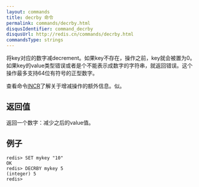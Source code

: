 ```yaml
---
layout: commands
title: decrby 命令
permalink: commands/decrby.html
disqusIdentifier: command_decrby
disqusUrl: http://redis.cn/commands/decrby.html
commandsType: strings
---
```


将key对应的数字减decrement。如果key不存在，操作之前，key就会被置为0。如果key的value类型错误或者是个不能表示成数字的字符串，就返回错误。这个操作最多支持64位有符号的正型数字。

查看命令[INCR](/commands/incr.html)了解关于增减操作的额外信息。似。

## 返回值

返回一个数字：减少之后的value值。

## 例子

	redis> SET mykey "10"
	OK
	redis> DECRBY mykey 5
	(integer) 5
	redis> 
